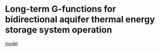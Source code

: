 # Long-term G-functions for bidirectional aquifer thermal energy storage system operation
[model](https://drive.google.com/drive/folders/16ggPohiPyBKsgfQ8kYWGHRXsoD9BObes?usp=sharing)
